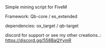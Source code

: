 Simple mining script for FiveM 

Framework: Qb-core / es_extended

dependencies: ox_target / qb-target

discord for support or see my other creations..: https://discord.gg/558BaQYymR
